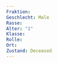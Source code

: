 ```yaml
---
Fraktion: 
Geschlecht: Male
Rasse: 
Alter: "1"
Klasse: 
Rolle: 
Ort: 
Zustand: Deceased
---
```





